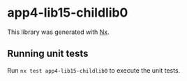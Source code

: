 # app4-lib15-childlib0

This library was generated with [Nx](https://nx.dev).

## Running unit tests

Run `nx test app4-lib15-childlib0` to execute the unit tests.
